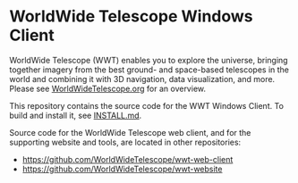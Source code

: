 # WorldWide Telescope Windows Client
WorldWide Telescope (WWT) enables you to explore the universe, bringing together imagery from the best ground- and space-based telescopes in the world and combining it with 3D navigation, data visualization, and more.  Please see [WorldWideTelescope.org](http://WorldWideTelescope.org/) for an overview.

This repository contains the source code for the WWT Windows Client.  To build and install it, see [INSTALL.md](INSTALL.md).

Source code for the WorldWide Telescope web client, and for the supporting website and tools, are located in other repositories:

* https://github.com/WorldWideTelescope/wwt-web-client
* https://github.com/WorldWideTelescope/wwt-website
